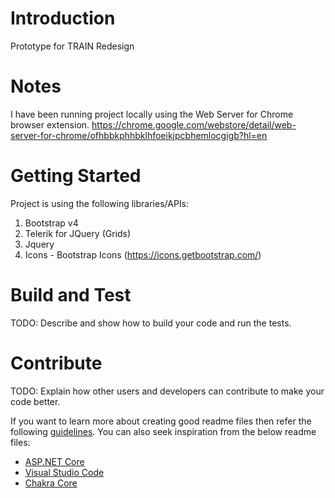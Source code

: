 # Introduction
Prototype for TRAIN Redesign 

# Notes
I have been running project locally using the Web Server for Chrome browser extension.
https://chrome.google.com/webstore/detail/web-server-for-chrome/ofhbbkphhbklhfoeikjpcbhemlocgigb?hl=en 


# Getting Started
Project is using the following libraries/APIs:
1.	Bootstrap v4
2.	Telerik for JQuery (Grids)
3.	Jquery
4.	Icons - Bootstrap Icons (https://icons.getbootstrap.com/)


# Build and Test
TODO: Describe and show how to build your code and run the tests. 

# Contribute
TODO: Explain how other users and developers can contribute to make your code better. 

If you want to learn more about creating good readme files then refer the following [guidelines](https://www.visualstudio.com/en-us/docs/git/create-a-readme). You can also seek inspiration from the below readme files:
- [ASP.NET Core](https://github.com/aspnet/Home)
- [Visual Studio Code](https://github.com/Microsoft/vscode)
- [Chakra Core](https://github.com/Microsoft/ChakraCore)
